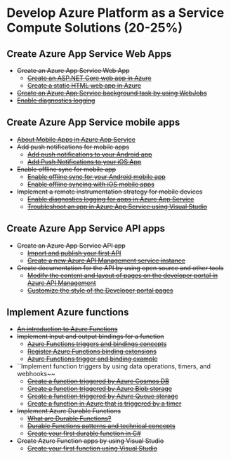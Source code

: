 # Develop Azure Platform as a Service Compute Solutions (20-25%)

## Create Azure App Service Web Apps 
* ~~Create an Azure App Service Web App~~
    * ~~[Create an ASP.NET Core web app in Azure](https://docs.microsoft.com/en-us/azure/app-service/app-service-web-get-started-dotnet)~~
    * ~~[Create a static HTML web app in Azure](https://docs.microsoft.com/en-us/azure/app-service/app-service-web-get-started-html)~~
* ~~[Create an Azure App Service background task by using WebJobs](https://docs.microsoft.com/en-us/azure/app-service/webjobs-create)~~
* ~~[Enable diagnostics logging](https://docs.microsoft.com/en-us/azure/app-service/troubleshoot-diagnostic-logs)~~

## Create Azure App Service mobile apps 
* ~~[About Mobile Apps in Azure App Service](https://docs.microsoft.com/en-us/azure/app-service-mobile/app-service-mobile-value-prop)~~
* ~~Add push notifications for mobile apps~~
    * ~~[Add push notifications to your Android app](https://docs.microsoft.com/en-us/azure/app-service-mobile/app-service-mobile-android-get-started-push)~~
    * ~~[Add Push Notifications to your iOS App](https://docs.microsoft.com/en-us/azure/app-service-mobile/app-service-mobile-ios-get-started-push)~~
* ~~Enable offline sync for mobile app~~
    * ~~[Enable offline sync for your Android mobile app](https://docs.microsoft.com/en-us/azure/app-service-mobile/app-service-mobile-android-get-started-offline-data)~~
    * ~~[Enable offline syncing with iOS mobile apps](https://docs.microsoft.com/en-us/azure/app-service-mobile/app-service-mobile-ios-get-started-offline-data)~~
* ~~Implement a remote instrumentation strategy for mobile devices~~
    * ~~[Enable diagnostics logging for apps in Azure App Service](https://docs.microsoft.com/en-us/azure/app-service/troubleshoot-diagnostic-logs)~~
    * ~~[Troubleshoot an app in Azure App Service using Visual Studio](https://docs.microsoft.com/en-us/azure/app-service/troubleshoot-dotnet-visual-studio?toc=%2fazure%2fapp-service-mobile%2ftoc.json)~~

## Create Azure App Service API apps 
* ~~Create an Azure App Service API app~~
    * ~~[Import and publish your first API](https://docs.microsoft.com/en-us/azure/api-management/import-and-publish)~~
    * ~~[Create a new Azure API Management service instance](https://docs.microsoft.com/en-us/azure/api-management/get-started-create-service-instance)~~
* ~~Create documentation for the API by using open source and other tools~~
    * ~~[Modify the content and layout of pages on the developer portal in Azure API Management](https://docs.microsoft.com/en-us/azure/api-management/api-management-modify-content-layout)~~
    * ~~[Customize the style of the Developer portal pages](https://docs.microsoft.com/en-us/azure/api-management/api-management-customize-styles)~~
## Implement Azure functions 
* ~~[An introduction to Azure Functions](https://docs.microsoft.com/en-us/azure/azure-functions/functions-overview)~~
* ~~Implement input and output bindings for a function~~
    * ~~[Azure Functions triggers and bindings concepts](https://docs.microsoft.com/en-us/azure/azure-functions/functions-triggers-bindings)~~
    * ~~[Register Azure Functions binding extensions](https://docs.microsoft.com/en-us/azure/azure-functions/functions-bindings-register)~~
    * ~~[Azure Functions trigger and binding example](https://docs.microsoft.com/en-us/azure/azure-functions/functions-bindings-example)~~
* ``Implement function triggers by using data operations, timers, and webhooks~~
    * ~~[Create a function triggered by Azure Cosmos DB](https://docs.microsoft.com/en-us/azure/azure-functions/functions-create-cosmos-db-triggered-function)~~
    * ~~[Create a function triggered by Azure Blob storage](https://docs.microsoft.com/en-us/azure/azure-functions/functions-create-storage-blob-triggered-function)~~
    * ~~[Create a function triggered by Azure Queue storage](https://docs.microsoft.com/en-us/azure/azure-functions/functions-create-storage-queue-triggered-function)~~
    * ~~[Create a function in Azure that is triggered by a timer](https://docs.microsoft.com/en-us/azure/azure-functions/functions-create-scheduled-function)~~
* ~~Implement Azure Durable Functions~~
    * ~~[What are Durable Functions?](https://docs.microsoft.com/en-us/azure/azure-functions/durable/durable-functions-overview)~~
    * ~~[Durable Functions patterns and technical concepts](https://docs.microsoft.com/en-us/azure/azure-functions/durable/durable-functions-concepts)~~
    * ~~[Create your first durable function in C#](https://docs.microsoft.com/en-us/azure/azure-functions/durable/durable-functions-create-first-csharp)~~
* ~~Create Azure Function apps by using Visual Studio~~
    * ~~[Create your first function using Visual Studio](https://docs.microsoft.com/en-us/azure/azure-functions/functions-create-your-first-function-visual-studio)~~
